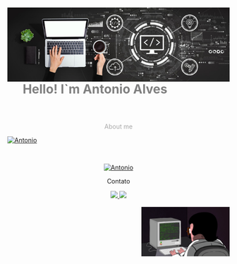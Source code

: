 <div>
<img   min-width="721px" max-width="721px" width="721px" align="right" alt="Computador" src="./image/notebook.jpg">

<h1 style="color:grey;">
<p>&nbsp;&emsp;Hello! I`m Antonio Alves<p>
</h1>
</div>

<br>
<div>
    <p align=center style="color:darkgrey;" >About me<p>

[![Antonio](https://github-readme-stats.vercel.app/api?username=AntonioAlvesFilho&theme=dark&fault&show_icons=true)](https://github.com/AntonioAlvesFilho/)

<br>

<div  align="center">

[![Antonio](https://github-readme-stats.vercel.app/api/top-langs/?username=AntonioAlvesFilho&hide=html&layout=compact=true&theme=dark)](https://github.com/AntonioAlvesFilho/)<p >Contato</p>

<a href="tell:+5511959070839"> 
    <img src="https://img.shields.io/badge/WhatsApp-25D366?style=for-the-badge&logo=whatsapp&logoColor=white" width=100>
</a>
        
<a href="mailto:antonioalves987654321@gmail.com">
    <img src="https://img.shields.io/badge/Gmail-D14836?style=for-the-badge&logo=gmail&logoColor=white" width=75>
    </a>
</div>

<br>

<img src="./image/prog.gif" width=200 align=right>
</div>
